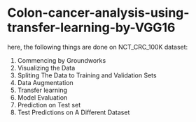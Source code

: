 # Colon-cancer-analysis-using-transfer-learning-by-VGG16

here, the following things are done on NCT_CRC_100K dataset:

1. Commencing by Groundworks
2. Visualizing the Data
3. Spliting The Data to Training and Validation Sets
4. Data Augmentation
5. Transfer learning
6. Model Evaluation
7. Prediction on Test set
8. Test Predictions on A Different Dataset
